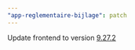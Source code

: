 ```yaml
---
"app-reglementaire-bijlage": patch
---
```


Update frontend to version [9.27.2](https://github.com/lblod/frontend-reglementaire-bijlage/releases/tag/v9.27.2)
